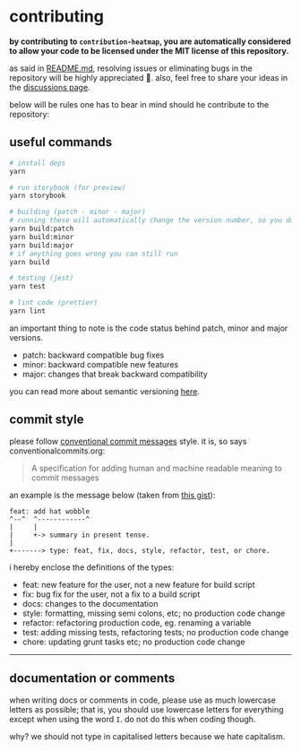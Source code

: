 # contributing

**by contributing to `contribution-heatmap`, you are automatically considered to allow your code to be licensed under the MIT license of this repository.**

as said in [README.md](https://github.com/KnowsCount/contribution-heatmap/blob/main/README.md#%EF%B8%8F-contributing), resolving issues or eliminating bugs in the repository will be highly appreciated 🎉. also, feel free to share your ideas in the [discussions page](https://github.com/KnowsCount/contribution-heatmap/discussions).

below will be rules one has to bear in mind should he contribute to the repository:

## useful commands

```bash
# install deps
yarn

# run storybook (for preview)
yarn storybook

# building (patch - minor - major)
# running these will automatically change the version number, so you dont have to worry about it anymore.
yarn build:patch
yarn build:minor
yarn build:major
# if anything goes wrong you can still run
yarn build

# testing (jest)
yarn test

# lint code (prettier)
yarn lint
```

an important thing to note is the code status behind patch, minor and major versions.

-   patch: backward compatible bug fixes
-   minor: backward compatible new features
-   major: changes that break backward compatibility

you can read more about semantic versioning [here](https://docs.npmjs.com/about-semantic-versioning).

## commit style

please follow [conventional commit messages](https://www.conventionalcommits.org/en/v1.0.0/) style. it is, so says conventionalcommits.org:

> A specification for adding human and machine readable meaning to commit messages

an example is the message below (taken from [this gist](https://gist.github.com/joshbuchea/6f47e86d2510bce28f8e7f42ae84c716)):

```
feat: add hat wobble
^--^  ^------------^
|     |
|     +-> summary in present tense.
|
+-------> type: feat, fix, docs, style, refactor, test, or chore.
```

i hereby enclose the definitions of the types:

-   feat: new feature for the user, not a new feature for build script
-   fix: bug fix for the user, not a fix to a build script
-   docs: changes to the documentation
-   style: formatting, missing semi colons, etc; no production code change
-   refactor: refactoring production code, eg. renaming a variable
-   test: adding missing tests, refactoring tests; no production code change
-   chore: updating grunt tasks etc; no production code change

---

## documentation or comments

when writing docs or comments in code, please use as much lowercase letters as possible; that is, you should use lowercase letters for everything except when using the word `I`. do not do this when coding though.

why? we should not type in capitalised letters because we hate capitalism.
